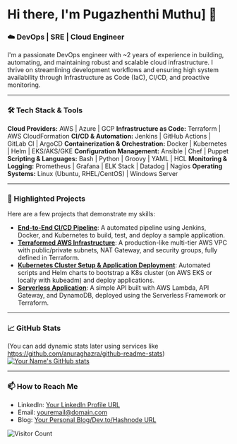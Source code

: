 # Hi there, I'm Pugazhenthi Muthu] 👋

### ☁️ DevOps | SRE | Cloud Engineer

I'm a passionate DevOps engineer with ~2 years of experience in building, automating, and maintaining robust and scalable cloud infrastructure. I thrive on streamlining development workflows and ensuring high system availability through Infrastructure as Code (IaC), CI/CD, and proactive monitoring.

---

### 🛠️ Tech Stack & Tools

**Cloud Providers:** AWS | Azure | GCP
**Infrastructure as Code:** Terraform | AWS CloudFormation
**CI/CD & Automation:** Jenkins | GitHub Actions | GitLab CI | ArgoCD
**Containerization & Orchestration:** Docker | Kubernetes | Helm | EKS/AKS/GKE
**Configuration Management:** Ansible | Chef | Puppet
**Scripting & Languages:** Bash | Python | Groovy | YAML | HCL
**Monitoring & Logging:** Prometheus | Grafana | ELK Stack | Datadog | Nagios
**Operating Systems:** Linux (Ubuntu, RHEL/CentOS) | Windows Server

---

### 📂 Highlighted Projects

Here are a few projects that demonstrate my skills:

*   **[End-to-End CI/CD Pipeline](https://github.com/yourusername/cicd-pipeline)**: A automated pipeline using Jenkins, Docker, and Kubernetes to build, test, and deploy a sample application.
*   **[Terraformed AWS Infrastructure](https://github.com/yourusername/terraform-aws-vpc)**: A production-like multi-tier AWS VPC with public/private subnets, NAT Gateway, and security groups, fully defined in Terraform.
*   **[Kubernetes Cluster Setup & Application Deployment](https://github.com/yourusername/k8s-helm-deployment)**: Automated scripts and Helm charts to bootstrap a K8s cluster (on AWS EKS or locally with kubeadm) and deploy applications.
*   **[Serverless Application](https://github.com/yourusername/serverless-app)**: A simple API built with AWS Lambda, API Gateway, and DynamoDB, deployed using the Serverless Framework or Terraform.

---

### 📈 GitHub Stats

(You can add dynamic stats later using services like https://github.com/anuraghazra/github-readme-stats)
[![Your Name's GitHub stats](https://github-readme-stats.vercel.app/api?username=yourusername&show_icons=true&theme=radical)](https://github.com/yourusername)

---

### 📫 How to Reach Me

*   LinkedIn: [Your LinkedIn Profile URL](https://linkedin.com/in/yourprofile)
*   Email: youremail@domain.com
*   Blog: [Your Personal Blog/Dev.to/Hashnode URL](https://yourblog.com)

![Visitor Count](https://komarev.com/ghpvc/?username=yourusername&color=blueviolet) <!-- Shows profile view count -->
